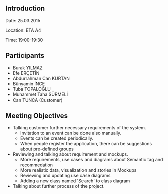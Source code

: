 ## Introduction ##

Date: 25.03.2015

Location: ETA A4

Time: 19:00-19:30


## Participants ##

  * Burak YILMAZ
  * Efe ERÇETİN
  * Abdurrahman Can KURTAN
  * Bünyamin İNCE
  * Tuba TOPALOĞLU
  * Muhammet Taha SÜRMELİ
  * Can TUNCA (Customer)


## Meeting Objectives ##

  * Talking customer further necessary requirements of the system.
    * Invitation to an event can be done also manually.
    * Events can be created periodically.
    * When people register the application, there can be suggestions about pre-defined groups
  * Reviewing and talking about requirement and mockups.
    * More requirements, use cases and diagrams about Semantic tag and recommedation
    * More realistic data, visualization and stories in Mockups
    * Reviewing and updating use case diagrams
    * Adding a new class named 'Search' to class diagram
  * Talking about further process of the project.